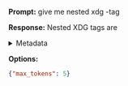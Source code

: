 **Prompt:**
give me nested xdg
-tag

**Response:**
Nested XDG tags are

<details><summary>Metadata</summary>

- Duration: 696 ms
- Datetime: 2023-08-25T15:20:10.314840
- Model: gpt-3.5-turbo-0613

</details>

**Options:**
```json
{"max_tokens": 5}
```

